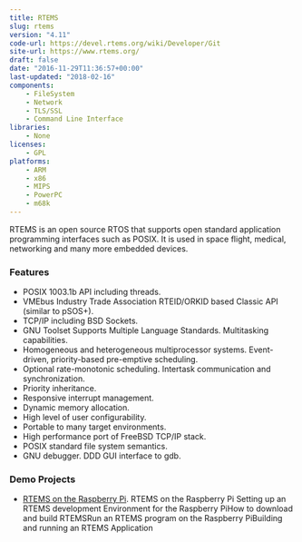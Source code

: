 ```yaml
---
title: RTEMS
slug: rtems
version: "4.11"
code-url: https://devel.rtems.org/wiki/Developer/Git
site-url: https://www.rtems.org/
draft: false
date: "2016-11-29T11:36:57+00:00"
last-updated: "2018-02-16"
components:
    - FileSystem
    - Network
    - TLS/SSL
    - Command Line Interface
libraries:
    - None
licenses:
    - GPL
platforms:
    - ARM
    - x86
    - MIPS
    - PowerPC
    - m68k
---
```



RTEMS is an open source RTOS that supports open standard application programming interfaces such as POSIX. It is used in space flight, medical, networking and many more embedded devices.

<!--more-->

### Features
- POSIX 1003.1b API including threads.
- VMEbus Industry Trade Association RTEID/ORKID based Classic API (similar to pSOS+).
- TCP/IP including BSD Sockets.
- GNU Toolset Supports Multiple Language Standards. Multitasking capabilities.
- Homogeneous and heterogeneous multiprocessor systems. Event-driven, priority-based pre-emptive scheduling.
- Optional rate-monotonic scheduling. Intertask communication and synchronization.
- Priority inheritance.
- Responsive interrupt management.
- Dynamic memory allocation.
- High level of user configurability.
- Portable to many target environments.
- High performance port of FreeBSD TCP/IP stack.
- POSIX standard file system semantics.
- GNU debugger. DDD GUI interface to gdb.


### Demo Projects
- [RTEMS on the Raspberry Pi](http://alanstechnotes.blogspot.com/2013/03/rtems-on-raspberry-pi.html). RTEMS on the Raspberry Pi Setting up an RTEMS development Environment for the Raspberry PiHow to download and build RTEMSRun an RTEMS program on the Raspberry PiBuilding and running an RTEMS Application
